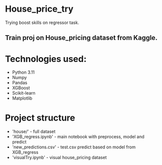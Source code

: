 # House_price_try
Trying boost skills on regressor task.

## Train proj on House_pricing dataset from Kaggle.

# Technologies used:
- Python 3.11
- Numpy
- Pandas
- XGBoost
- Scikit-learn
- Matplotlib

# Project structure
- 'house/' - full dataset
- 'XGB_regress.ipynb' - main notebook with preprocess, model and predict
- 'new_predictions.csv' - test.csv predict based on model from XGB_regress
- 'visualTry.ipynb' - visual house_pricing dataset
